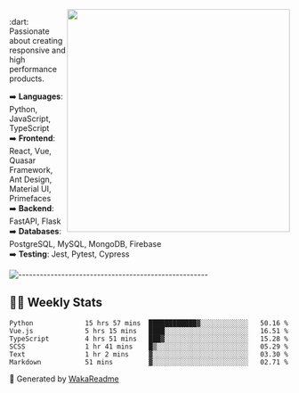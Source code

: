 <img src="https://github-readme-stats.vercel.app/api?username=iguit0&show_icons=true&include_all_commits=true&count_private=true&theme=dracula" min-width="400px" max-width="400px" width="400px" align="right" />

<p align="left"> 
  :dart: Passionate about creating responsive and high performance products.
</p>

<p align="left">
  ➡️ <strong>Languages</strong>: Python, JavaScript, TypeScript<br>
  ➡️ <strong>Frontend</strong>: React, Vue, Quasar Framework, Ant Design, Material UI, Primefaces<br>
  ➡️ <strong>Backend</strong>: FastAPI, Flask<br>
  ➡️ <strong>Databases</strong>: PostgreSQL, MySQL, MongoDB, Firebase<br>
  ➡️ <strong>Testing</strong>: Jest, Pytest, Cypress<br>
</p>

![-----------------------------------------------------](https://raw.githubusercontent.com/andreasbm/readme/master/assets/lines/vintage.png)

## :man_technologist: Weekly Stats
<!--START_SECTION:waka-->

```text
Python             15 hrs 57 mins  ████████████▓░░░░░░░░░░░░   50.16 %
Vue.js             5 hrs 15 mins   ████░░░░░░░░░░░░░░░░░░░░░   16.51 %
TypeScript         4 hrs 51 mins   ███▓░░░░░░░░░░░░░░░░░░░░░   15.28 %
SCSS               1 hr 41 mins    █▒░░░░░░░░░░░░░░░░░░░░░░░   05.29 %
Text               1 hr 2 mins     ▓░░░░░░░░░░░░░░░░░░░░░░░░   03.30 %
Markdown           51 mins         ▓░░░░░░░░░░░░░░░░░░░░░░░░   02.71 %
```

<!--END_SECTION:waka-->

🚀 Generated by [WakaReadme](https://github.com/athul/waka-readme)
